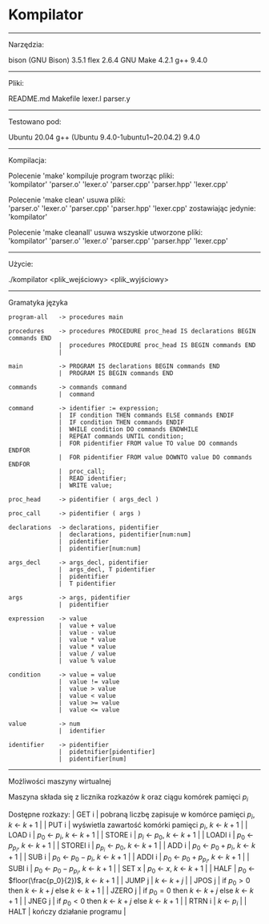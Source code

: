 <!--
 * Projekt z JFTT2024
 * Kompilator
 *
 * Autor: Tomasz Sierzputowski
 * Numer indeksu: 272364
 *
 * Luty 2025
-->
# Kompilator

----------------------------------------
Narzędzia:

bison (GNU Bison) 3.5.1
flex 2.6.4
GNU Make 4.2.1
g++ 9.4.0

----------------------------------------
Pliki:

README.md
Makefile
lexer.l
parser.y

----------------------------------------
Testowano pod:

Ubuntu 20.04
g++ (Ubuntu 9.4.0-1ubuntu1~20.04.2) 9.4.0

----------------------------------------
Kompilacja:

Polecenie 'make' kompiluje program tworząc pliki:\
  'kompilator' 'parser.o' 'lexer.o' 'parser.cpp' 'parser.hpp' 'lexer.cpp'

Polecenie 'make clean' usuwa pliki:\
  'parser.o' 'lexer.o' 'parser.cpp' 'parser.hpp' 'lexer.cpp'
zostawiając jedynie:\
  'kompilator'

Polecenie 'make cleanall' usuwa wszyskie utworzone pliki:\
  'kompilator' 'parser.o' 'lexer.o' 'parser.cpp' 'parser.hpp' 'lexer.cpp'

----------------------------------------
Użycie:

./kompilator <plik_wejściowy> <plik_wyjściowy>

----------------------------------------
Gramatyka języka
```
program-all   -> procedures main

procedures    -> procedures PROCEDURE proc_head IS declarations BEGIN commands END
              |  procedures PROCEDURE proc_head IS BEGIN commands END
              |

main          -> PROGRAM IS declarations BEGIN commands END
              |  PROGRAM IS BEGIN commands END

commands      -> commands command
              |  command

command       -> identifier := expression;
              |  IF condition THEN commands ELSE commands ENDIF
              |  IF condition THEN commands ENDIF
              |  WHILE condition DO commands ENDWHILE
              |  REPEAT commands UNTIL condition;
              |  FOR pidentifier FROM value TO value DO commands ENDFOR
              |  FOR pidentifier FROM value DOWNTO value DO commands ENDFOR
              |  proc_call;
              |  READ identifier;
              |  WRITE value;

proc_head     -> pidentifier ( args_decl )

proc_call     -> pidentifier ( args )

declarations  -> declarations, pidentifier
              |  declarations, pidentifier[num:num]
              |  pidentifier
              |  pidentifier[num:num]

args_decl     -> args_decl, pidentifier
              |  args_decl, T pidentifier
              |  pidentifier
              |  T pidentifier

args          -> args, pidentifier
              |  pidentifier

expression    -> value
              |  value + value
              |  value - value
              |  value * value
              |  value * value
              |  value / value
              |  value % value

condition     -> value = value
              |  value != value
              |  value > value
              |  value < value
              |  value >= value
              |  value <= value

value         -> num
              |  identifier

identifier    -> pidentifier
              |  pidetnifier[pidentifier]
              |  pidentifier[num]
```
----------------------------------------
Możliwości maszyny wirtualnej

Maszyna składa się z licznika rozkazów $k$ oraz ciągu komórek pamięci $p_i$

Dostępne rozkazy:
| GET i     | pobraną liczbę zapisuje w komórce pamięci $p_i$, $k$ <- $k+1$ |
| PUT i     | wyświetla zawartość komórki pamięci $p_i$, $k$ <- $k+1$ |
| LOAD i    | $p_0$ <- $p_i$, $k$ <- $k+1$ |
| STORE i   | $p_i$ <- $p_0$, $k$ <- $k+1$ |
| LOADI i   | $p_0$ <- $p_{p_i}$, $k$ <- $k+1$ |
| STOREI i  | $p_{p_i}$ <- $p_0$, $k$ <- $k+1$ |
| ADD i     | $p_0$ <- $p_0 + p_i$, $k$ <- $k+1$ |
| SUB i     | $p_0$ <- $p_0 - p_i$, $k$ <- $k+1$ |
| ADDI i    | $p_0$ <- $p_0 + p_{p_i}$, $k$ <- $k+1$ |
| SUBI i    | $p_0$ <- $p_0 - p_{p_i}$, $k$ <- $k+1$ |
| SET x     | $p_0$ <- $x$, $k$ <- $k+1$ |
| HALF      | $p_0$ <- $floor(\frac{p_0}{2})$, $k$ <- $k+1$ |
| JUMP j    | $k$ <- $k+j$ |
| JPOS j    | if $p_0 > 0$ then $k$ <- $k+j$ else $k$ <- $k+1$ |
| JZERO j   | if $p_0 = 0$ then $k$ <- $k+j$ else $k$ <- $k+1$ |
| JNEG j    | if $p_0 < 0$ then $k$ <- $k+j$ else $k$ <- $k+1$ |
| RTRN i    | $k$ <- $p_i$ |
| HALT      | kończy działanie programu |
